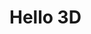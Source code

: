 # Hello 3D

<!-- <live-code class="full" :options="{theme: 'base16-light'}" template="#rotating-square" :autorun="true" />
<script type="text/x-template" id="rotating-square"><template>
  <lume-scene>
    <lume-element3d ref="node"
      size="100 100"
      align-point="0.5 0.5 0.5"
      mount-point="0.5 0.5 0.5"
    >
      Hello 3D
    </lume-element3d>
  </lume-scene>
</template>

<style>
  lume-element3d {
    background: deeppink;
  }
</style>

<script>
  LUME.defineElements()

  export default {
    mounted() {
      const node = this.$refs.node
      node.rotation = (x, y, z) => [x, ++y, z]
    },
  }
&lt;/script></script> -->

<div id="example"></div>
<script type="application/javascript">
  new Vue({
    el: '#example',
    template: '<live-code class="full" :template="code" mode="html>iframe" :debounce="200" />',
    data: {
      code:
`
<script src="${host}global.js"><\/script>

<lume-scene>
  <lume-element3d
    id="node"
    size="100 100"
    rotation="0 -70 0"
    align-point="0.5 0.5 0.5"
    mount-point="0.5 0.5 0.5"
  >
    <h3 align="center">Hello 3D world!</h3>
  </lume-element3d>
</lume-scene>

<style>
  html, body {
    margin: 0; padding: 0;
    height: 100%; width: 100%;
  }
  lume-scene {
    background: #333;
  }
  lume-element3d {
    background: deeppink;
    font-family: sans serif;
    border-radius: 5px;
  }
</style>

<script>
  LUME.defineElements()
  node.rotation = (x, y, z) => [x, ++y, z]
<\/script>

`
    },
  })
</script>
